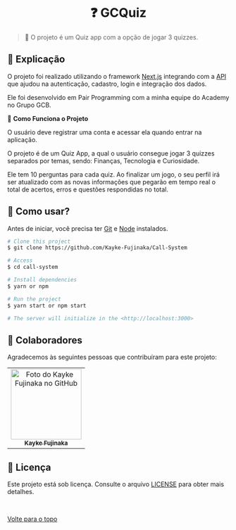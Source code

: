 <h1 align="center">❓ GCQuiz</h1>

> 🔎 O projeto é um Quiz app com a opção de jogar 3 quizzes. 

## :page_facing_up: Explicação

O projeto foi realizado utilizando o framework [Next.js](https://nextjs.org) integrando com a [API](https://github.com/Kayke-Fujinaka/GCQuiz-API) que ajudou na autenticação, cadastro, login e integração dos dados.

Ele foi desenvolvido em Pair Programming com a minha equipe do Academy no Grupo GCB.

🎲 **Como Funciona o Projeto**

O usuário deve registrar uma conta e acessar ela quando entrar na aplicação.

O projeto é de um Quiz App, a qual o usuário consegue jogar 3 quizzes separados por temas, sendo: Finanças, Tecnologia e Curiosidade.

Ele tem 10 perguntas para cada quiz. Ao finalizar um jogo, o seu perfil irá ser atualizado com as novas informações que pegarão em tempo real o total de acertos, erros e questões respondidas no total.
## :closed_book: Como usar?

Antes de iniciar, você precisa ter [Git](https://git-scm.com) e [Node](https://nodejs.org/en/) instalados.

```bash
# Clone this project
$ git clone https://github.com/Kayke-Fujinaka/Call-System

# Access
$ cd call-system

# Install dependencies
$ yarn or npm

# Run the project
$ yarn start or npm start

# The server will initialize in the <http://localhost:3000>
```

## 🤝 Colaboradores

Agradecemos às seguintes pessoas que contribuíram para este projeto:

<table>
  <tr>
    <td align="center">
      <a href="#">
        <img src="https://avatars.githubusercontent.com/u/98772000?s=400&u=80de9af672be7f75cc7a546838552cf63d5b82fe&v=4" width="160px;" alt="Foto do Kayke Fujinaka no GitHub"/><br>
        <sub>
          <b>Kayke Fujinaka</b>
        </sub>
      </a>
    </td>
  </tr>
</table>

## 📝 Licença

Este projeto está sob licença. Consulte o arquivo [LICENSE](LICENSE.md) para obter mais detalhes.

&#xa0;

<a href="#top">Volte para o topo</a>
